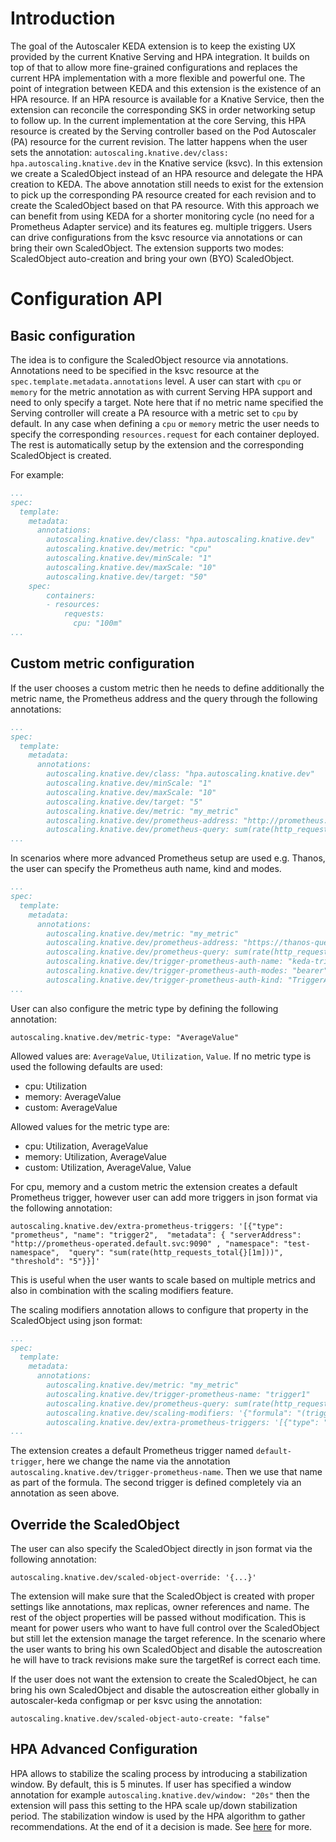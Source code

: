 # Introduction

The goal of the Autoscaler KEDA extension is to keep the existing UX provided by the current Knative Serving and HPA integration.
It builds on top of that to allow more fine-grained configurations and replaces the current HPA implementation with a more flexible and powerful one.
The point of integration between KEDA and this extension is the existence of an HPA resource.
If an HPA resource is available for a Knative Service, then the extension can reconcile the corresponding SKS in order networking setup to follow up.
In the current implementation at the core Serving, this HPA resource is created by the Serving controller based on the Pod Autoscaler (PA) resource for the current revision.
The latter happens when the user sets the annotation: `autoscaling.knative.dev/class: hpa.autoscaling.knative.dev` in the Knative service (ksvc).
In this extension we create a ScaledObject instead of an HPA resource and delegate the HPA creation to KEDA.
The above annotation still needs to exist for the extension to pick up the corresponding PA resource created for each revision
and to create the ScaledObject based on that PA resource. With this approach we can benefit from using KEDA for a shorter monitoring cycle (no need for a Prometheus Adapter service) and its features eg. multiple triggers.
Users can drive configurations from the ksvc resource via annotations or can bring their own ScaledObject. The extension supports two modes: ScaledObject auto-creation and bring your own (BYO) ScaledObject.

# Configuration API


## Basic configuration

The idea is to configure the ScaledObject resource via annotations. Annotations need to be specified in the ksvc resource at the `spec.template.metadata.annotations` level.
A user can start with `cpu` or `memory` for the metric annotation as with current Serving HPA support and need to only specify a target.
Note here that if no metric name specified the Serving controller will create a PA resource with a metric set to `cpu` by default.
In any case when defining a `cpu` or `memory` metric the user needs to specify the corresponding `resources.request` for each container deployed.
The rest is automatically setup by the extension and the corresponding ScaledObject is created.

For example:

```yaml
...
spec:
  template:
    metadata:
      annotations:
        autoscaling.knative.dev/class: "hpa.autoscaling.knative.dev"
        autoscaling.knative.dev/metric: "cpu"
        autoscaling.knative.dev/minScale: "1"
        autoscaling.knative.dev/maxScale: "10"
        autoscaling.knative.dev/target: "50"
    spec:
        containers:
        - resources:
            requests:
              cpu: "100m"
...
```

## Custom metric configuration

If the user chooses a custom metric then he needs to define additionally the metric name, the Prometheus address and the query through the following annotations:

```yaml
...
spec:
  template:
    metadata:
      annotations:
        autoscaling.knative.dev/class: "hpa.autoscaling.knative.dev"
        autoscaling.knative.dev/minScale: "1"
        autoscaling.knative.dev/maxScale: "10"
        autoscaling.knative.dev/target: "5"
        autoscaling.knative.dev/metric: "my_metric"
        autoscaling.knative.dev/prometheus-address: "http://prometheus:9090"
        autoscaling.knative.dev/prometheus-query: sum(rate(http_requests_total{namespace="test"}[1m]))
...
```


In scenarios where more advanced Prometheus setup are used e.g. Thanos, the user can specify the Prometheus auth name, kind and modes.

```yaml
...
spec:
  template:
    metadata:
      annotations:
        autoscaling.knative.dev/metric: "my_metric"
        autoscaling.knative.dev/prometheus-address: "https://thanos-querier.openshift-monitoring.svc.cluster.local:9092"
        autoscaling.knative.dev/prometheus-query: sum(rate(http_requests_total{namespace="test"}[1m]))
        autoscaling.knative.dev/trigger-prometheus-auth-name: "keda-trigger-auth-prometheus"
        autoscaling.knative.dev/trigger-prometheus-auth-modes: "bearer"
        autoscaling.knative.dev/trigger-prometheus-auth-kind: "TriggerAuthentication"
...
```

User can also configure the metric type by defining the following annotation:

```
autoscaling.knative.dev/metric-type: "AverageValue"
```

Allowed values are: `AverageValue`, `Utilization`, `Value`.
If no metric type is used the following defaults are used:
- cpu: Utilization
- memory: AverageValue
- custom: AverageValue

Allowed values for the metric type are:
- cpu: Utilization, AverageValue
- memory: Utilization, AverageValue
- custom: Utilization, AverageValue, Value

For cpu, memory and a custom metric the extension creates a default Prometheus trigger, however user can add more triggers in json format via the following annotation:

```
autoscaling.knative.dev/extra-prometheus-triggers: '[{"type": "prometheus", "name": "trigger2",  "metadata": { "serverAddress": "http://prometheus-operated.default.svc:9090" , "namespace": "test-namespace",  "query": "sum(rate(http_requests_total{}[1m]))", "threshold": "5"}}]'
```
This is useful when the user wants to scale based on multiple metrics and also in combination with the scaling modifiers feature.

The scaling modifiers annotation allows to configure that property in the ScaledObject using json format:

```yaml
...
spec:
  template:
    metadata:
      annotations:
        autoscaling.knative.dev/metric: "my_metric"
        autoscaling.knative.dev/trigger-prometheus-name: "trigger1"
        autoscaling.knative.dev/prometheus-query: sum(rate(http_requests_total{namespace="test"}[1m]))
        autoscaling.knative.dev/scaling-modifiers: '{"formula": "(trigger1 + trigger2)/2", "target": "5", "activationTarget": "1", "metricType": "AverageValue"}'
        autoscaling.knative.dev/extra-prometheus-triggers: '[{"type": "prometheus", "name": "trigger2",  "metadata": { "serverAddress": "http://prometheus-operated.default.svc:9090" , "namespace": "test-namespace",  "query": "sum(rate(http_requests_total{namespace=\"test\"}[1m]))", "threshold": "5"}}]'
...
```

The extension creates a default Prometheus trigger named `default-trigger`, here we change the name via the annotation `autoscaling.knative.dev/trigger-prometheus-name`. Then we use that name as part of the formula.
The second trigger is defined completely via an annotation as seen above.

## Override the ScaledObject

The user can also specify the ScaledObject directly in json format via the following annotation:

```
autoscaling.knative.dev/scaled-object-override: '{...}'
```

The extension will make sure that the ScaledObject is created with proper settings like annotations, max replicas, owner references
and name. The rest of the object properties will be passed without modification. This is meant for power users who want to have full control over the ScaledObject
but still let the extension manage the target reference. In the scenario where the user wants to bring his own ScaledObject and disable the autoscreation he will have to track revisions
make sure the targetRef is correct each time.

If the user does not want the extension to create the ScaledObject, he can bring his own ScaledObject and disable the autoscreation either globally in autoscaler-keda configmap or per ksvc
using the annotation:

```
autoscaling.knative.dev/scaled-object-auto-create: "false"
```

## HPA Advanced Configuration

HPA allows to stabilize the scaling process by introducing a stabilization window. By default, this is 5 minutes.
If user has specified a window annotation for example `autoscaling.knative.dev/window: "20s"` then the extension will pass this setting to the HPA scale up/down
stabilization period. The stabilization window is used by the HPA algorithm to gather recommendations. At the end of it a decision is made.
See [here](https://github.com/kubernetes/enhancements/blob/master/keps/sig-autoscaling/853-configurable-hpa-scale-velocity/README.md) for more.

